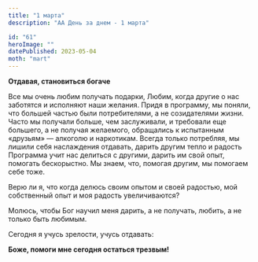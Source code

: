 ```yaml
---
title: "1 марта"
description: "АА День за днем - 1 марта"

id: "61"
heroImage: ""
datePublished: 2023-05-04
moth: "mart"
---
```


**Отдавая, становиться богаче**

Все мы очень любим получать подарки, Любим, когда другие о нас заботятся и
исполняют наши желания. Придя в программу, мы поняли, что большей частью были
потребителями, а не созидателями жизни. Часто мы получали больше, чем
заслуживали, и требовали еще большего, а не получая желаемого, обращались к
испытанным «друзьям» — алкоголю и наркотикам. Всегда только потребляя, мы
лишили себя наслаждения отдавать, дарить другим тепло и радость Программа учит
нас делиться с другими, дарить им свой опыт, помогать бескорыстно. Мы знаем,
что, помогая другим, мы помогаем себе тоже.

Верю ли я, что когда делюсь своим опытом и своей радостью, мой собственный
опыт и моя радость увеличиваются?

Молюсь, чтобы Бог научил меня дарить, а не получать, любить, а не только быть
любимым.

Сегодня я учусь зрелости, учусь отдавать:

**Боже, помоги мне сегодня остаться трезвым!**
